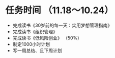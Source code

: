 # 任务时间 （11.18～10.24）

* 完成读书《30岁前的每一天：实用梦想管理指南》
* 完成读书《组织管理》
* 完成读书《低风险创业》 （50%）
* 制定1000小时计划
* 写一周总结、且下周计划


